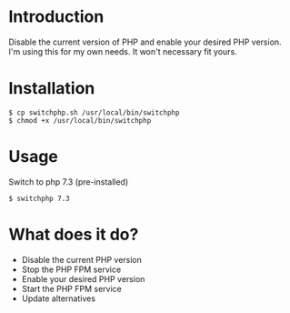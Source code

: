 # Introduction

Disable the current version of PHP and enable your desired PHP version.  
I'm using this for my own needs. It won't necessary fit yours.

# Installation

    $ cp switchphp.sh /usr/local/bin/switchphp
    $ chmod +x /usr/local/bin/switchphp

# Usage
Switch to php 7.3 (pre-installed)

    $ switchphp 7.3
    
# What does it do?
- Disable the current PHP version
- Stop the PHP FPM service
- Enable your desired PHP version
- Start the PHP FPM service 
- Update alternatives
